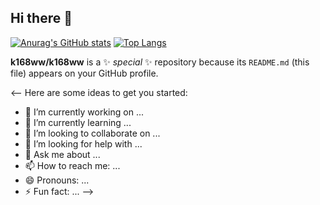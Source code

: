 ## Hi there 👋

[![Anurag's GitHub stats](https://github-readme-stats.vercel.app/api?username=k168ww)](https://github.com/anuraghazra/github-readme-stats)
[![Top Langs](https://github-readme-stats.vercel.app/api/top-langs/?username=k168ww&langs_count=8)](https://github.com/k168ww/github-readme-stats)


**k168ww/k168ww** is a ✨ _special_ ✨ repository because its `README.md` (this file) appears on your GitHub profile.

<--
Here are some ideas to get you started:

- 🔭 I’m currently working on ...
- 🌱 I’m currently learning ...
- 👯 I’m looking to collaborate on ...
- 🤔 I’m looking for help with ...
- 💬 Ask me about ...
- 📫 How to reach me: ...
- 😄 Pronouns: ...
- ⚡ Fun fact: ...
-->
